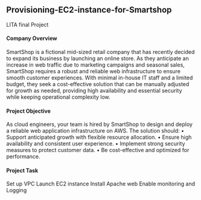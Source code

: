 ## Provisioning-EC2-instance-for-Smartshop
 LITA final Project
#### Company Overview
SmartShop  is a fictional mid-sized retail company that has recently decided to expand its business by launching an online store. As they anticipate an increase in web traffic due to marketing campaigns and seasonal sales, SmartShop requires a robust and reliable web infrastructure to ensure smooth customer experiences. With minimal in-house IT staff and a limited budget, they seek a cost-effective solution that can be manually adjusted for growth as needed, providing high availability and essential security while keeping operational complexity low.
#### Project Objective
As cloud engineers, your team is hired by SmartShop to design and deploy a reliable web application infrastructure on AWS. The solution should:
•	Support anticipated growth with flexible resource allocation.
•	Ensure high availability and consistent user experience.
•	Implement strong security measures to protect customer data.
•	Be cost-effective and optimized for performance.
#### Project Task
Set up VPC
Launch EC2 instance
Install Apache web
Enable monitoring and Logging
